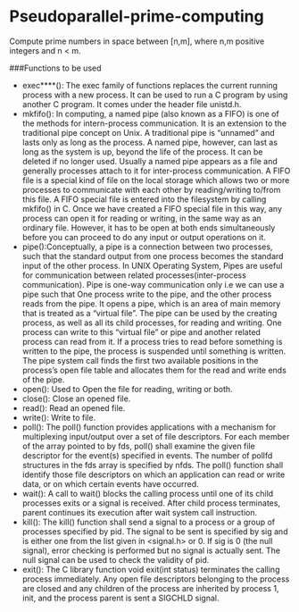# Pseudoparallel-prime-computing
Compute prime numbers in space between [n,m], where n,m positive integers and n < m.

###Functions to be used
- exec****(): The exec family of functions replaces the current running process with a new process. It can be used to run a C program by using another C program. It comes under the header file unistd.h.
- mkfifo(): In computing, a named pipe (also known as a FIFO) is one of the methods for intern-process communication. It is an extension to the traditional pipe concept on Unix. A traditional pipe is “unnamed” and lasts only as long as the process. A named pipe, however, can last as long as the system is up, beyond the life of the process. It can be deleted if no longer used. Usually a named pipe appears as a file and generally processes attach to it for inter-process communication. A FIFO file is a special kind of file on the local storage which allows two or more processes to communicate with each other by reading/writing to/from this file. A FIFO special file is entered into the filesystem by calling mkfifo() in C. Once we have created a FIFO special file in this way, any process can open it for reading or writing, in the same way as an ordinary file. However, it has to be open at both ends simultaneously before you can proceed to do any input or output operations on it.
- pipe():Conceptually, a pipe is a connection between two processes, such that the standard output from one process becomes the standard input of the other process. In UNIX Operating System, Pipes are useful for communication between related processes(inter-process communication). Pipe is one-way communication only i.e we can use a pipe such that One process write to the pipe, and the other process reads from the pipe. It opens a pipe, which is an area of main memory that is treated as a “virtual file”. The pipe can be used by the creating process, as well as all its child processes, for reading and writing. One process can write to this “virtual file” or pipe and another related process can read from it.
If a process tries to read before something is written to the pipe, the process is suspended until something is written. The pipe system call finds the first two available positions in the process’s open file table and allocates them for the read and write ends of the pipe.
- open(): Used to Open the file for reading, writing or both.
- close(): Close an opened file.
- read(): Read an opened file.
- write(): Write to file.
- poll(): The poll() function provides applications with a mechanism for multiplexing input/output over a set of file descriptors. For each member of the array pointed to by fds, poll() shall examine the given file descriptor for the event(s) specified in events. The number of pollfd structures in the fds array is specified by nfds. The poll() function shall identify those file descriptors on which an application can read or write data, or on which certain events have occurred.
- wait(): A call to wait() blocks the calling process until one of its child processes exits or a signal is received. After child process terminates, parent continues its execution after wait system call instruction.
- kill(): The kill() function shall send a signal to a process or a group of processes specified by pid. The signal to be sent is specified by sig and is either one from the list given in <signal.h> or 0. If sig is 0 (the null signal), error checking is performed but no signal is actually sent. The null signal can be used to check the validity of pid.
- exit(): The C library function void exit(int status) terminates the calling process immediately. Any open file descriptors belonging to the process are closed and any children of the process are inherited by process 1, init, and the process parent is sent a SIGCHLD signal.
